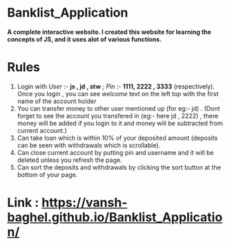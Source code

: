# Banklist_Application
**A complete interactive website. I created this website for learning the concepts of JS, and it uses alot of various functions.**
# Rules 
1. Login with _User_ :- **js , jd , stw**  ; _Pin_ :- **1111, 2222 , 3333**  (respectively). Once you login , you can see _welcome_ text on the left top with the first name of the account holder 
2. You can transfer money to other user mentioned up (for eg:- jd) . (Dont forget to see the account you transfered in (eg:- here jd , 2222) , there money will be added if you login to it and money will be subtracted from current account.)
3. Can take loan which is within 10% of your deposited amount (deposits can be seen with withdrawals which is scrollable).
4. Can close current account by putting pin and username and it will be deleted unless you refresh the page.
5. Can sort the deposits and withdrawals by clicking the sort button at the bottom of your page.

# Link : https://vansh-baghel.github.io/Banklist_Application/
